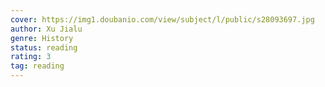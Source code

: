 ```yaml
---
cover: https://img1.doubanio.com/view/subject/l/public/s28093697.jpg
author: Xu Jialu
genre: History
status: reading
rating: 3
tag: reading
---
```

